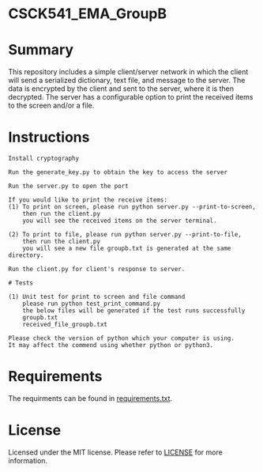# CSCK541_EMA_GroupB

# Summary

This repository includes a simple client/server network in which the client will send a serialized dictionary, text file, and message to the server. The data is encrypted by the client and sent to the server, where it is then decrypted. The server has a configurable option to print the received items to the screen and/or a file.

# Instructions
```
Install cryptography

Run the generate_key.py to obtain the key to access the server

Run the server.py to open the port

If you would like to print the receive items: 
(1) To print on screen, please run python server.py --print-to-screen,
    then run the client.py
    you will see the received items on the server terminal.

(2) To print to file, please run python server.py --print-to-file,
    then run the client.py
    you will see a new file groupb.txt is generated at the same directory.

Run the client.py for client's response to server.

# Tests

(1) Unit test for print to screen and file command
    please run python test_print_command.py
    the below files will be generated if the test runs successfully
    groupb.txt
    received_file_groupb.txt

Please check the version of python which your computer is using. 
It may affect the commend using whether python or python3.
```

# Requirements

The requirments can be found in [requirements.txt](https://github.com/rvserna/CSCK541_EMA_GroupB/blob/main/docs/requirements.txt).

# License

Licensed under the MIT license. Please refer to [LICENSE](https://github.com/rvserna/CSCK541_EMA_GroupB/blob/main/LICENSE) for more information.
